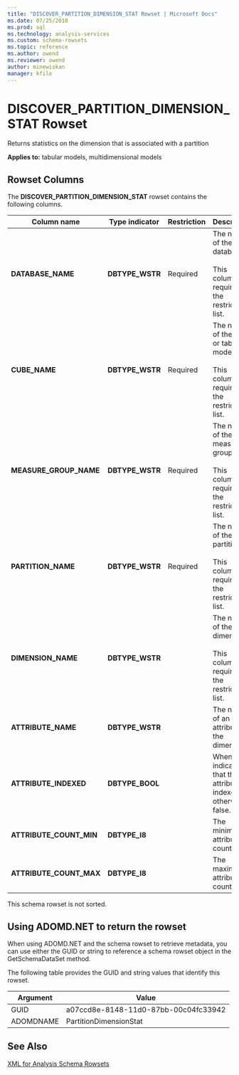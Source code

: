 ```yaml
---
title: "DISCOVER_PARTITION_DIMENSION_STAT Rowset | Microsoft Docs"
ms.date: 07/25/2018
ms.prod: sql
ms.technology: analysis-services
ms.custom: schema-rowsets
ms.topic: reference
ms.author: owend
ms.reviewer: owend
author: minewiskan
manager: kfile
---
```

# DISCOVER_PARTITION_DIMENSION_STAT Rowset

  Returns statistics on the dimension that is associated with a partition  
  
 **Applies to:** tabular models, multidimensional models  
  
## Rowset Columns  
 The **DISCOVER_PARTITION_DIMENSION_STAT** rowset contains the following columns.  
  
|Column name|Type indicator|Restriction|Description|  
|-----------------|--------------------|-----------------|-----------------|  
|**DATABASE_NAME**|**DBTYPE_WSTR**|Required|The name of the database.<br /><br /> This column is required in the restriction list.|  
|**CUBE_NAME**|**DBTYPE_WSTR**|Required|The name of the cube or tabular model.<br /><br /> This column is required in the restriction list.|  
|**MEASURE_GROUP_NAME**|**DBTYPE_WSTR**|Required|The name of the measure group.<br /><br /> This column is required in the restriction list.|  
|**PARTITION_NAME**|**DBTYPE_WSTR**|Required|The name of the partition.<br /><br /> This column is required in the restriction list.|  
|**DIMENSION_NAME**|**DBTYPE_WSTR**||The name of the dimension.<br /><br /> This column is required in the restriction list.|  
|**ATTRIBUTE_NAME**|**DBTYPE_WSTR**||The name of an attribute in the dimension.|  
|**ATTRIBUTE_INDEXED**|**DBTYPE_BOOL**||When true, indicates that the attribute is indexed; otherwise false.|  
|**ATTRIBUTE_COUNT_MIN**|**DBTYPE_I8**||The minimum attribute count.|  
|**ATTRIBUTE_COUNT_MAX**|**DBTYPE_I8**||The maximum attribute count.|  
  
 This schema rowset is not sorted.  
  
## Using ADOMD.NET to return the rowset  
 When using ADOMD.NET and the schema rowset to retrieve metadata, you can use either the GUID or string to reference a schema rowset object in the GetSchemaDataSet method.
  
 The following table provides the GUID and string values that identify this rowset.  
  
|Argument|Value|  
|--------------|-----------|  
|GUID|a07ccd8e-8148-11d0-87bb-00c04fc33942|  
|ADOMDNAME|PartitionDimensionStat|  
  
## See Also  
 [XML for Analysis Schema Rowsets](xml-for-analysis-schema-rowsets.md)  
  
  
